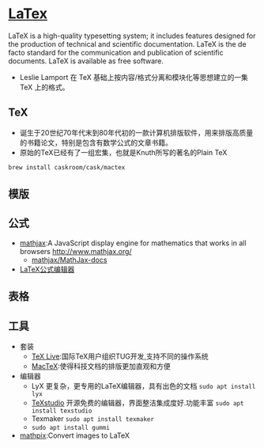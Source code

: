 # [LaTex](https://www.latex-project.org/)

LaTeX is a high-quality typesetting system; it includes features designed for the production of technical and scientific documentation. LaTeX is the de facto standard for the communication and publication of scientific documents. LaTeX is available as free software.

* Leslie Lamport 在 TeX 基础上按内容/格式分离和模块化等思想建立的一集 TeX 上的格式。

## TeX

* 诞生于20世纪70年代末到80年代初的一款计算机排版软件，用来排版高质量的书籍论文，特别是包含有数学公式的文章书籍。
* 原始的TeX已经有了一组宏集，也就是Knuth所写的著名的Plain TeX

```sh
brew install caskroom/cask/mactex
```

## 模版

## 公式

* [mathjax](https://github.com/mathjax/MathJax):A JavaScript display engine for mathematics that works in all browsers <http://www.mathjax.org/>
  - [mathjax/MathJax-docs](https://github.com/mathjax/mathjax-docs)
* [LaTeX公式编辑器](www.latexlive.com)

## 表格

## 工具

* 套装
    - [TeX Live](https://www.tug.org/texlive/):国际TeX用户组织TUG开发,支持不同的操作系统
    - [MacTeX](http://www.tug.org/mactex/):使得科技文档的排版更加直观和方便
* 编辑器
  - LyX 更复杂，更专用的LaTeX编辑器，具有出色的文档 `sudo apt install lyx`
  - [TeXstudio](http://texstudio.sourceforge.net/) 开源免费的编辑器，界面整洁集成度好.功能丰富 `sudo apt install texstudio`
  - Texmaker `sudo apt install texmaker`
  - `sudo apt install gummi`
* [mathpix](https://mathpix.com):Convert images to LaTeX
